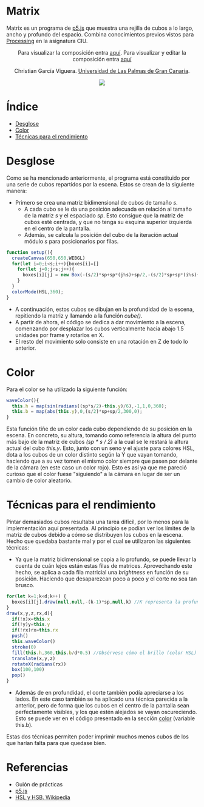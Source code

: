 # Matrix

Matrix es un programa de [p5.js](https://p5js.org/es/) que muestra una rejilla de cubos a lo largo, ancho y profundo del espacio. Combina conocimientos previos vistos para [Processing](https://processing.org/) en la asignatura CIU.

<p align="center">
  Para visualizar la composición entra <a href="https://editor.p5js.org/christiangv99/full/XJFPKfNqI">aquí</a>.
  Para visualizar y editar la composición entra <a href="https://editor.p5js.org/christiangv99/sketches/XJFPKfNqI">aquí</a>
</p>
<p align="center">
Christian García Viguera. <a href="https://www2.ulpgc.es/">Universidad de Las Palmas de Gran Canaria</a>.
</p>
<p align="center">
  <img src="https://i.imgur.com/4rkH7Jn.png">
</p>

# Índice
* [Desglose](https://github.com/Chgv99/p5.js/tree/main/Matrix#Desglose)
* [Color](https://github.com/Chgv99/p5.js/tree/main/Matrix#Color)
* [Técnicas para el rendimiento](#Técnicas-para-el-rendimiento)

# Desglose

Como se ha mencionado anteriormente, el programa está constituido por una serie de cubos repartidos por la escena. Estos se crean de la siguiente manera:
- Primero se crea una matriz bidimensional de cubos de tamaño *s*.
  - A cada cubo se le da una posición adecuada en relación al tamaño de la matriz *s* y el espaciado *sp*. Esto consigue que la matriz de cubos esté centrada, y que no tenga su esquina superior izquierda en el centro de la pantalla.
  - Además, se calcula la posición del cubo de la iteración actual módulo *s* para posicionarlos por filas.
```p5.js
function setup(){
  createCanvas(650,650,WEBGL)
  for(let i=0;i<s;i++){boxes[i]=[]
    for(let j=0;j<s;j++){
      boxes[i][j] = new Box(-(s/2)*sp+sp*(j%s)+sp/2,-(s/2)*sp+sp*(i%s)+sp/2,0,0)
    }
  }
  colorMode(HSL,360);
}
```
- A continuación, estos cubos se dibujan en la profundidad de la escena, repitiendo la matriz y llamando a la función *cube()*.
- A partir de ahora, el código se dedica a dar movimiento a la escena, comenzando por desplazar los cubos verticalmente hacia abajo 1.5 unidades por frame y rotarlos en X.
- El resto del movimiento solo consiste en una rotación en Z de todo lo anterior.

# Color

Para el color se ha utilizado la siguiente función:
```p5.js
waveColor(){
  this.h = map(sin(radians((sp*s/2)-this.y)/6),-1,1,0,360);
  this.b = map(abs(this.y),0,(s/2)*sp+sp/2,300,0);
}
```
Esta función tiñe de un color cada cubo dependiendo de su posición en la escena. En concreto, su altura, tomando como referencia la altura del punto más bajo de la matriz de cubos *(sp * s / 2)* a la cual se le restará la altura actual del cubo *this.y*. Esto, junto con un seno y el ajuste para colores HSL, dota a los cubos de un color distinto según la Y que vayan tomando, haciendo que a su vez tomen el mismo color siempre que pasen por delante de la cámara (en este caso un color rojo). Esto es así ya que me pareció curioso que el color fuese "siguiendo" a la cámara en lugar de ser un cambio de color aleatorio.

# Técnicas para el rendimiento

Pintar demasiados cubos resultaba una tarea difícil, por lo menos para la implementación aquí presentada. Al principio se podían ver los límites de la matriz de cubos debido a cómo se distribuyen los cubos en la escena. Hecho que quedaba bastante mal y por el cual se utilizaron las siguientes técnicas:
- Ya que la matriz bidimensional se copia a lo profundo, se puede llevar la cuenta de cuán lejos están estas filas de matrices. Aprovechando este hecho, se aplica a cada fila matricial una *brightness* en función de su posición. Haciendo que desaparezcan poco a poco y el corte no sea tan brusco.
```p5.js
for(let k=1;k<d;k++) {
  boxes[i][j].draw(null,null,-(k-1)*sp,null,k) //K representa la profundidad.
}
draw(x,y,z,rx,d){
  if(!x)x=this.x
  if(!y)y=this.y
  if(!rx)rx=this.rx
  push()
  this.waveColor()
  stroke(0)
  fill(this.h,360,this.b/d*0.5) //Obsérvese cómo el brillo (color HSL) depende de d (k), la profundidad.
  translate(x,y,z)
  rotateX(radians(rx))
  box(100,100)
  pop()
}
```
- Además de en profundidad, el corte también podía apreciarse a los lados. En este caso también se ha aplicado una técnica parecida a la anterior, pero de forma que los cubos en el centro de la pantalla sean perfectamente visibles, y los que estén alejados se vayan oscureciendo. Esto se puede ver en el código presentado en la sección [color](https://github.com/Chgv99/p5.js/tree/main/Matrix#Color) (variable this.b).

Estas dos técnicas permiten poder imprimir muchos menos cubos de los que harían falta para que quedase bien.

# Referencias

- Guión de prácticas
- [p5.js](https://p5js.org/es/reference/)
- [HSL y HSB. Wikipedia](https://en.wikipedia.org/wiki/HSL_and_HSV)
